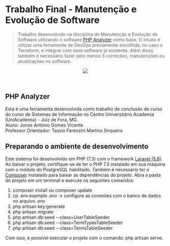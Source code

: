 # Trabalho Final - Manutenção e Evolução de Software

> Trabalho desenvolvido na disciplina de Manutenção e Evolução de Software utilizando o software [PHP Analyzer](https://github.com/ces-jf/PHP-Analyzer) como base. O intuito é utilizar uma ferramente de DevOps previamente escolhida, no caso o Terraform, e integrar com esse software já existente. Além disso, também é necessário fazer pelo menos 3 correções, manutenções ou atualizações no software.

<p><center><img src="https://assets.website-files.com/5cf95301995e8c48a8880a69/5ec524104ef2ed3e912b5348_COLORIDA-p-500.png"></center></p>
<br>

## PHP Analyzer

Esta é uma ferramenta desenvolvida como trabalho de conclusão de curso do curso de Sistemas de Informação no Centro Universitário Academia (UniAcademia) - Juiz de Fora, MG. <br>
Aluno: Jonas Antônio Gomes Vicente <br>
Professor Orientador: Tassio Ferenzini Martins Sirqueira <br>

## Preparando o ambiente de desenvolvimento
Este sistema foi desenvolvido em PHP (7.3) com o framework [Laravel (5.8)](https://laravel.com/docs/5.8/releases).
Ao baixar o projeto, certifique-se de ter o PHP 7.3 instalado em sua máquina com o módulo do PostgreSQL habilitado. Também é necessário ter o [Composer](https://getcomposer.org/) instalado para baixar as dependências do projeto.
Abra a pasta do projeto em um terminal e execute os seguintes comandos:

 1. composer install ou composer update
 2. cp .env.example .env -> configure as conexões com o banco de dados no arquivo .env
 3. php artisan key:generate
 4. php artisan migrate
 5. php artisan db:seed --class=UserTableSeeder
 6. php artisan db:seed --class=TermTypesTableSeeder
 7. php artisan db:seed --class=TermsTableSeeder

Com isso, é possível executar o projeto com o comando: php artisan serve.
